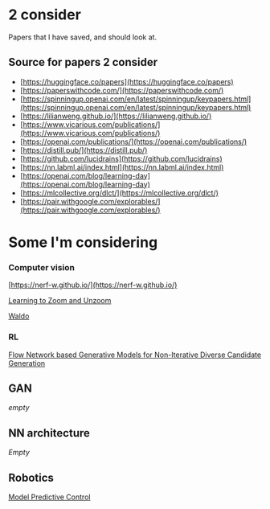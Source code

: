 # 2 consider
Papers that I have saved, and should look at.

## Source for papers 2 consider
- [https://huggingface.co/papers](https://huggingface.co/papers)
- [https://paperswithcode.com/](https://paperswithcode.com/)
- [https://spinningup.openai.com/en/latest/spinningup/keypapers.html](https://spinningup.openai.com/en/latest/spinningup/keypapers.html)
- [https://lilianweng.github.io/](https://lilianweng.github.io/)
- [https://www.vicarious.com/publications/](https://www.vicarious.com/publications/)
- [https://openai.com/publications/](https://openai.com/publications/)
- [https://distill.pub/](https://distill.pub/)
- [https://github.com/lucidrains](https://github.com/lucidrains)
- [https://nn.labml.ai/index.html](https://nn.labml.ai/index.html)
- [https://openai.com/blog/learning-day](https://openai.com/blog/learning-day)
- [https://mlcollective.org/dlct/](https://mlcollective.org/dlct/)
- [https://pair.withgoogle.com/explorables/](https://pair.withgoogle.com/explorables/)

# Some I'm considering

### Computer vision
[https://nerf-w.github.io/](https://nerf-w.github.io/)

[Learning to Zoom and Unzoom](https://arxiv.org/pdf/2303.15390.pdf)

[Waldo](https://arxiv.org/pdf/2211.14308.pdf)

### RL 
[Flow Network based Generative Models for Non-Iterative Diverse Candidate Generation](https://arxiv.org/pdf/2106.04399.pdf)

## GAN
*empty*

## NN architecture
*Empty*

## Robotics
[Model Predictive Control](https://folk.ntnu.no/skoge/vgprosessregulering/papers-pensum/seborg-c20ModelPredictiveControl.pdf)


